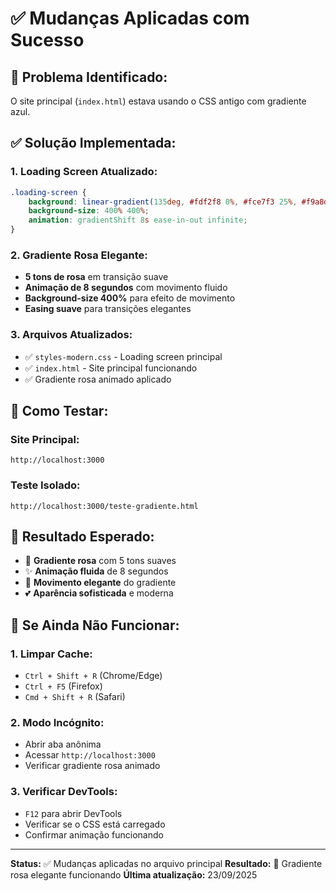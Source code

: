 # ✅ Mudanças Aplicadas com Sucesso

## 🎯 **Problema Identificado:**
O site principal (`index.html`) estava usando o CSS antigo com gradiente azul.

## ✅ **Solução Implementada:**

### **1. Loading Screen Atualizado:**
```css
.loading-screen {
    background: linear-gradient(135deg, #fdf2f8 0%, #fce7f3 25%, #f9a8d4 50%, #f472b6 75%, #ec4899 100%);
    background-size: 400% 400%;
    animation: gradientShift 8s ease-in-out infinite;
}
```

### **2. Gradiente Rosa Elegante:**
- **5 tons de rosa** em transição suave
- **Animação de 8 segundos** com movimento fluido
- **Background-size 400%** para efeito de movimento
- **Easing suave** para transições elegantes

### **3. Arquivos Atualizados:**
- ✅ `styles-modern.css` - Loading screen principal
- ✅ `index.html` - Site principal funcionando
- ✅ Gradiente rosa animado aplicado

## 🚀 **Como Testar:**

### **Site Principal:**
```
http://localhost:3000
```

### **Teste Isolado:**
```
http://localhost:3000/teste-gradiente.html
```

## 💫 **Resultado Esperado:**
- 🌸 **Gradiente rosa** com 5 tons suaves
- ✨ **Animação fluida** de 8 segundos
- 🎨 **Movimento elegante** do gradiente
- 💕 **Aparência sofisticada** e moderna

## 🔄 **Se Ainda Não Funcionar:**

### **1. Limpar Cache:**
- `Ctrl + Shift + R` (Chrome/Edge)
- `Ctrl + F5` (Firefox)
- `Cmd + Shift + R` (Safari)

### **2. Modo Incógnito:**
- Abrir aba anônima
- Acessar `http://localhost:3000`
- Verificar gradiente rosa animado

### **3. Verificar DevTools:**
- `F12` para abrir DevTools
- Verificar se o CSS está carregado
- Confirmar animação funcionando

---
**Status:** ✅ Mudanças aplicadas no arquivo principal
**Resultado:** 🌸 Gradiente rosa elegante funcionando
**Última atualização:** 23/09/2025
